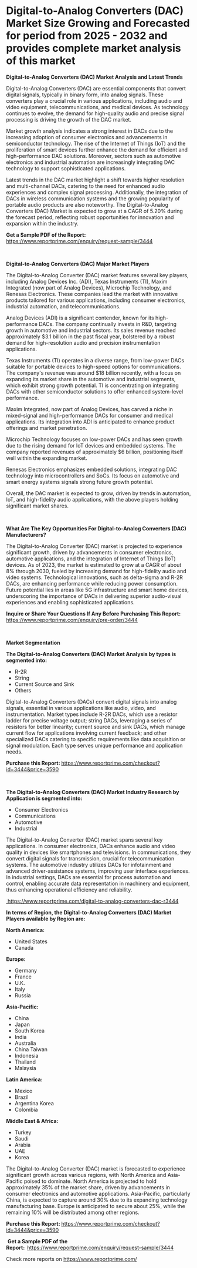 <p><h1>Digital-to-Analog Converters (DAC) Market Size Growing and Forecasted for period from 2025 - 2032 and provides complete market analysis of this market</h1></p><p><strong>Digital-to-Analog Converters (DAC) Market Analysis and Latest Trends</strong></p>
<p><p>Digital-to-Analog Converters (DAC) are essential components that convert digital signals, typically in binary form, into analog signals. These converters play a crucial role in various applications, including audio and video equipment, telecommunications, and medical devices. As technology continues to evolve, the demand for high-quality audio and precise signal processing is driving the growth of the DAC market.</p><p>Market growth analysis indicates a strong interest in DACs due to the increasing adoption of consumer electronics and advancements in semiconductor technology. The rise of the Internet of Things (IoT) and the proliferation of smart devices further enhance the demand for efficient and high-performance DAC solutions. Moreover, sectors such as automotive electronics and industrial automation are increasingly integrating DAC technology to support sophisticated applications.</p><p>Latest trends in the DAC market highlight a shift towards higher resolution and multi-channel DACs, catering to the need for enhanced audio experiences and complex signal processing. Additionally, the integration of DACs in wireless communication systems and the growing popularity of portable audio products are also noteworthy. The Digital-to-Analog Converters (DAC) Market is expected to grow at a CAGR of 5.20% during the forecast period, reflecting robust opportunities for innovation and expansion within the industry.</p></p>
<p><strong>Get a Sample PDF of the Report:&nbsp;</strong> <a href="https://www.reportprime.com/enquiry/request-sample/3444?utm_campaign=2455&utm_medium=2&utm_source=Github&utm_content=ia&utm_term=18032025&utm_id=digital-to-analog-converters-dac">https://www.reportprime.com/enquiry/request-sample/3444</a></p>
<p>&nbsp;</p>
<p><strong>Digital-to-Analog Converters (DAC) Major Market Players</strong></p>
<p><p>The Digital-to-Analog Converter (DAC) market features several key players, including Analog Devices Inc. (ADI), Texas Instruments (TI), Maxim Integrated (now part of Analog Devices), Microchip Technology, and Renesas Electronics. These companies lead the market with innovative products tailored for various applications, including consumer electronics, industrial automation, and telecommunications.</p><p>Analog Devices (ADI) is a significant contender, known for its high-performance DACs. The company continually invests in R&D, targeting growth in automotive and industrial sectors. Its sales revenue reached approximately $3.1 billion in the past fiscal year, bolstered by a robust demand for high-resolution audio and precision instrumentation applications. </p><p>Texas Instruments (TI) operates in a diverse range, from low-power DACs suitable for portable devices to high-speed options for communications. The company's revenue was around $18 billion recently, with a focus on expanding its market share in the automotive and industrial segments, which exhibit strong growth potential. TI is concentrating on integrating DACs with other semiconductor solutions to offer enhanced system-level performance.</p><p>Maxim Integrated, now part of Analog Devices, has carved a niche in mixed-signal and high-performance DACs for consumer and medical applications. Its integration into ADI is anticipated to enhance product offerings and market penetration. </p><p>Microchip Technology focuses on low-power DACs and has seen growth due to the rising demand for IoT devices and embedded systems. The company reported revenues of approximately $6 billion, positioning itself well within the expanding market.</p><p>Renesas Electronics emphasizes embedded solutions, integrating DAC technology into microcontrollers and SoCs. Its focus on automotive and smart energy systems signals strong future growth potential.</p><p>Overall, the DAC market is expected to grow, driven by trends in automation, IoT, and high-fidelity audio applications, with the above players holding significant market shares.</p></p>
<p>&nbsp;</p>
<p><strong>What Are The Key Opportunities For Digital-to-Analog Converters (DAC) Manufacturers?</strong></p>
<p><p>The Digital-to-Analog Converter (DAC) market is projected to experience significant growth, driven by advancements in consumer electronics, automotive applications, and the integration of Internet of Things (IoT) devices. As of 2023, the market is estimated to grow at a CAGR of about 8% through 2030, fueled by increasing demand for high-fidelity audio and video systems. Technological innovations, such as delta-sigma and R-2R DACs, are enhancing performance while reducing power consumption. Future potential lies in areas like 5G infrastructure and smart home devices, underscoring the importance of DACs in delivering superior audio-visual experiences and enabling sophisticated applications.</p></p>
<p><strong>Inquire or Share Your Questions If Any Before Purchasing This Report:</strong> <a href="https://www.reportprime.com/enquiry/pre-order/3444?utm_campaign=2455&utm_medium=2&utm_source=Github&utm_content=ia&utm_term=18032025&utm_id=digital-to-analog-converters-dac">https://www.reportprime.com/enquiry/pre-order/3444</a></p>
<p>&nbsp;</p>
<p><strong>Market Segmentation</strong></p>
<p><strong>The Digital-to-Analog Converters (DAC) Market Analysis by types is segmented into:</strong></p>
<p><ul><li>R-2R</li><li>String</li><li>Current Source and Sink</li><li>Others</li></ul></p>
<p><p>Digital-to-Analog Converters (DACs) convert digital signals into analog signals, essential in various applications like audio, video, and instrumentation. Market types include R-2R DACs, which use a resistor ladder for precise voltage output; string DACs, leveraging a series of resistors for better linearity; current source and sink DACs, which manage current flow for applications involving current feedback; and other specialized DACs catering to specific requirements like data acquisition or signal modulation. Each type serves unique performance and application needs.</p></p>
<p><strong>Purchase this Report:&nbsp;</strong><a href="https://www.reportprime.com/checkout?id=3444&price=3590&utm_campaign=2455&utm_medium=2&utm_source=Github&utm_content=ia&utm_term=18032025&utm_id=digital-to-analog-converters-dac">https://www.reportprime.com/checkout?id=3444&price=3590</a></p>
<p>&nbsp;</p>
<p><strong>The Digital-to-Analog Converters (DAC) Market Industry Research by Application is segmented into:</strong></p>
<p><ul><li>Consumer Electronics</li><li>Communications</li><li>Automotive</li><li>Industrial</li></ul></p>
<p><p>The Digital-to-Analog Converter (DAC) market spans several key applications. In consumer electronics, DACs enhance audio and video quality in devices like smartphones and televisions. In communications, they convert digital signals for transmission, crucial for telecommunication systems. The automotive industry utilizes DACs for infotainment and advanced driver-assistance systems, improving user interface experiences. In industrial settings, DACs are essential for process automation and control, enabling accurate data representation in machinery and equipment, thus enhancing operational efficiency and reliability.</p></p>
<p><a href="https://www.reportprime.com/digital-to-analog-converters-dac-r3444?utm_campaign=2455&utm_medium=2&utm_source=Github&utm_content=ia&utm_term=18032025&utm_id=digital-to-analog-converters-dac">&nbsp;https://www.reportprime.com/digital-to-analog-converters-dac-r3444</a></p>
<p><strong>In terms of Region, the Digital-to-Analog Converters (DAC) Market Players available by Region are:</strong></p>
<p>
    <p> <strong> North America: </strong>
        <ul>
            <li>United States</li>
            <li>Canada</li>
        </ul>
        </p> 
    <p> <strong> Europe: </strong>
        <ul>
            <li>Germany</li>
            <li>France</li>
            <li>U.K.</li>
            <li>Italy</li>
            <li>Russia</li>
        </ul>
        </p> 
    <p> <strong> Asia-Pacific: </strong>
        <ul>
            <li>China</li>
            <li>Japan</li>
            <li>South Korea</li>
            <li>India</li>
            <li>Australia</li>
            <li>China Taiwan</li>
            <li>Indonesia</li>
            <li>Thailand</li>
            <li>Malaysia</li>
        </ul>
        </p> 
    <p> <strong> Latin America: </strong>
        <ul>
            <li>Mexico</li>
            <li>Brazil</li>
            <li>Argentina Korea</li>
            <li>Colombia</li>
        </ul>
        </p> 
    <p> <strong> Middle East & Africa: </strong>
        <ul>
            <li>Turkey</li>
            <li>Saudi</li>
            <li>Arabia</li>
            <li>UAE</li>
            <li>Korea</li>
        </ul>
    </p>
    </p>
<p><p>The Digital-to-Analog Converter (DAC) market is forecasted to experience significant growth across various regions, with North America and Asia-Pacific poised to dominate. North America is projected to hold approximately 35% of the market share, driven by advancements in consumer electronics and automotive applications. Asia-Pacific, particularly China, is expected to capture around 30% due to its expanding technology manufacturing base. Europe is anticipated to secure about 25%, while the remaining 10% will be distributed among other regions.</p></p>
<p><strong>Purchase this Report: </strong><a href="https://www.reportprime.com/checkout?id=3444&price=3590&utm_campaign=2455&utm_medium=2&utm_source=Github&utm_content=ia&utm_term=18032025&utm_id=digital-to-analog-converters-dac">https://www.reportprime.com/checkout?id=3444&price=3590</a></p>
<p>&nbsp;<strong>Get a Sample PDF of the Report:&nbsp;&nbsp;</strong><a href="https://www.reportprime.com/enquiry/request-sample/3444?utm_campaign=2455&utm_medium=2&utm_source=Github&utm_content=ia&utm_term=18032025&utm_id=digital-to-analog-converters-dac">https://www.reportprime.com/enquiry/request-sample/3444</a></p>
<p><strong></strong></p>
<p>Check more reports on <a href="https://www.reportprime.com/?utm_campaign=2455&utm_medium=2&utm_source=Github&utm_content=ia&utm_term=18032025&utm_id=digital-to-analog-converters-dac">https://www.reportprime.com/</a></p>